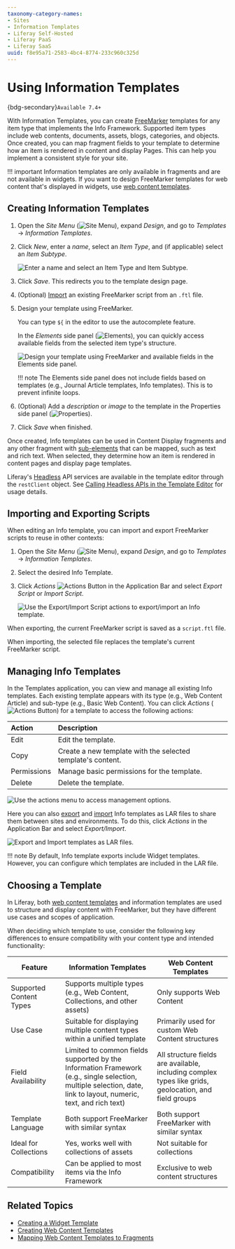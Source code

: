 ```yaml
---
taxonomy-category-names:
- Sites
- Information Templates
- Liferay Self-Hosted
- Liferay PaaS
- Liferay SaaS
uuid: f8e95a71-2583-4bc4-8774-233c960c325d
---
```


# Using Information Templates

{bdg-secondary}`Available 7.4+`

With Information Templates, you can create [FreeMarker](https://freemarker.apache.org/) templates for any item type that implements the Info Framework. Supported item types include web contents, documents, assets, blogs, categories, and objects. Once created, you can map fragment fields to your template to determine how an item is rendered in content and display Pages. This can help you implement a consistent style for your site.

!!! important
    Information templates are only available in fragments and are not available in widgets. If you want to design FreeMarker templates for web content that's displayed in widgets, use [web content templates](../../content-authoring-and-management/web-content/web-content-templates/creating-web-content-templates.md).

## Creating Information Templates

1. Open the *Site Menu* (![Site Menu](../../images/icon-product-menu.png)), expand *Design*, and go to *Templates* &rarr; *Information Templates*.

1. Click *New*, enter a *name*, select an *Item Type*, and (if applicable) select an *Item Subtype*.

   ![Enter a name and select an Item Type and Item Subtype.](./using-information-templates/images/01.png)

1. Click *Save*. This redirects you to the template design page.

1. (Optional) [Import](#importing-and-exporting-scripts) an existing FreeMarker script from an `.ftl` file.

1. Design your template using FreeMarker.

   You can type `${` in the editor to use the autocomplete feature.

   In the *Elements* side panel (![Elements](../../images/icon-list-ul.png)), you can quickly access available fields from the selected item type's structure.

   ![Design your template using FreeMarker and available fields in the Elements side panel.](./using-information-templates/images/02.png)

   !!! note
       The Elements side panel does not include fields based on templates (e.g., Journal Article templates, Info templates). This is to prevent infinite loops.

1. (Optional) Add a *description* or *image* to the template in the Properties side panel (![Properties](../../images/icon-cog3.png)).

1. Click *Save* when finished.

Once created, Info templates can be used in Content Display fragments and any other fragment with [sub-elements](../creating-pages/page-fragments-and-widgets/using-fragments/configuring-fragments/fragment-sub-elements-reference.md) that can be mapped, such as text and rich text. When selected, they determine how an item is rendered in content pages and display page templates.

Liferay's [Headless](../../headless-delivery/using-liferay-as-a-headless-platform.md) API services are available in the template editor through the `restClient` object. See [Calling Headless APIs in the Template Editor](../creating-pages/page-fragments-and-widgets/using-widgets/styling-widgets/creating-a-widget-template.md#calling-headless-apis-in-the-template-editor) for usage details.

## Importing and Exporting Scripts

When editing an Info template, you can import and export FreeMarker scripts to reuse in other contexts:

1. Open the *Site Menu* (![Site Menu](../../images/icon-product-menu.png)), expand *Design*, and go to *Templates* &rarr; *Information Templates*.

1. Select the desired Info Template.

1. Click *Actions* ![Actions Button](../../images/icon-actions.png) in the Application Bar and select *Export Script* or *Import Script*.

   ![Use the Export/Import Script actions to export/import an Info template.](./using-information-templates/images/03.png)

When exporting, the current FreeMarker script is saved as a `script.ftl` file.

When importing, the selected file replaces the template's current FreeMarker script.

## Managing Info Templates

In the Templates application, you can view and manage all existing Info templates. Each existing template appears with its type (e.g., Web Content Article) and sub-type (e.g., Basic Web Content). You can click *Actions* (![Actions Button](../../images/icon-actions.png)) for a template to access the following actions:

| Action      | Description                                                 |
|:------------|:------------------------------------------------------------|
| Edit        | Edit the template.                                          |
| Copy        | Create a new template with the selected template's content. |
| Permissions | Manage basic permissions for the template.                  |
| Delete      | Delete the template.                                        |

![Use the actions menu to access management options.](./using-information-templates/images/04.png)

Here you can also [export](#exporting-templates) and [import](#importing-templates) Info templates as LAR files to share them between sites and environments. To do this, click *Actions* in the Application Bar and select *Export/Import*.

![Export and Import templates as LAR files.](./using-information-templates/images/05.png)

!!! note
    By default, Info template exports include Widget templates. However, you can configure which templates are included in the LAR file.

## Choosing a Template

In Liferay, both [web content templates](../../content-authoring-and-management/web-content/web-content-templates/creating-web-content-templates.md) and information templates are used to structure and display content with FreeMarker, but they have different use cases and scopes of application.

When deciding which template to use, consider the following key differences to ensure compatibility with your content type and intended functionality:

| Feature                 | Information Templates                                                                                                                                            | Web Content Templates                                                                                 |
|-------------------------|------------------------------------------------------------------------------------------------------------------------------------------------------------------|-------------------------------------------------------------------------------------------------------|
| Supported Content Types | Supports multiple types (e.g., Web Content, Collections, and other assets)                                                                                       | Only supports Web Content                                                                             |
| Use Case                | Suitable for displaying multiple content types within a unified template                                                                                         | Primarily used for custom Web Content structures                                                      |
| Field Availability      | Limited to common fields supported by the Information Framework (e.g., single selection, multiple selection, date, link to layout, numeric, text, and rich text) | All structure fields are available, including complex types like grids, geolocation, and field groups |
| Template Language       | Both support FreeMarker with similar syntax                                                                                                                      | Both support FreeMarker with similar syntax                                                           |
| Ideal for Collections   | Yes, works well with collections of assets                                                                                                                       | Not suitable for collections                                                                          |
| Compatibility           | Can be applied to most items via the Info Framework                                                                                                              | Exclusive to web content structures                                                                   |


## Related Topics

- [Creating a Widget Template](../creating-pages/page-fragments-and-widgets/using-widgets/styling-widgets/creating-a-widget-template.md)
- [Creating Web Content Templates](../../content-authoring-and-management/web-content/web-content-templates/creating-web-content-templates.md)
- [Mapping Web Content Templates to Fragments](../../content-authoring-and-management/web-content/web-content-templates/mapping-web-content-templates-to-fragments.md)
